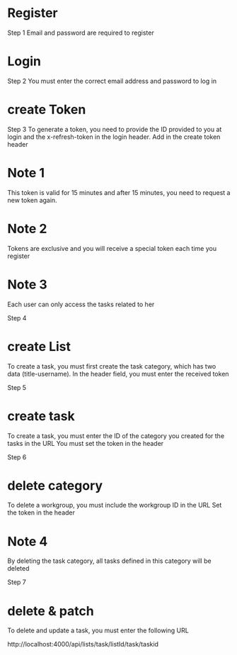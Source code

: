# Register
Step 1
Email and password are required to register


# Login
Step 2
You must enter the correct email address and password to log in

# create Token
Step 3
To generate a token, you need to provide the ID provided to you at login and the x-refresh-token in the login header.
Add in the create token header



# Note 1
This token is valid for 15 minutes and after 15 minutes, you need to request a new token again.


# Note 2
Tokens are exclusive and you will receive a special token each time you register


# Note 3
Each user can only access the tasks related to her


Step 4
# create List
To create a task, you must first create the task category, which has two data (title-username).
In the header field, you must enter the received token


Step 5
# create task
To create a task, you must enter the ID of the category you created for the tasks in the URL
You must set the token in the header


Step 6
# delete category
To delete a workgroup, you must include the workgroup ID in the URL
Set the token in the header

# Note 4
By deleting the task category, all tasks defined in this category will be deleted



Step 7
# delete & patch
To delete and update a task, you must enter the following URL

http://localhost:4000/api/lists/task/listId/task/taskid


